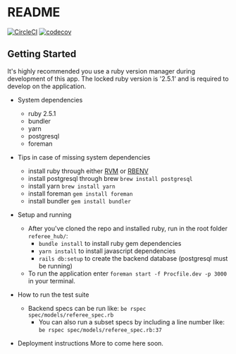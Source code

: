 # README
[![CircleCI](https://circleci.com/gh/iqasport/referee_hub/tree/master.svg?style=svg)](https://circleci.com/gh/iqasport/referee_hub/tree/master)
[![codecov](https://codecov.io/gh/iqasport/referee_hub/branch/master/graph/badge.svg)](https://codecov.io/gh/iqasport/referee_hub)

## Getting Started

It's highly recommended you use a ruby version manager during development of this app. The locked ruby version is '2.5.1'
and is required to develop on the application.


* System dependencies
  - ruby 2.5.1
  - bundler
  - yarn
  - postgresql
  - foreman

* Tips in case of missing system dependencies
  - install ruby through either [RVM](https://rvm.io/) or [RBENV](https://github.com/rbenv/rbenv)
  - install postgresql through brew `brew install postgresql`
  - install yarn `brew install yarn`
  - install foreman `gem install foreman`
  - install bundler `gem install bundler`

* Setup and running
  - After you've cloned the repo and installed ruby, run in the root folder `referee_hub/`:
    - `bundle install` to install ruby gem dependencies
    - `yarn install` to install javascript dependencies
    - `rails db:setup` to create the backend database (postgresql must be running)
  - To run the application enter `foreman start -f Procfile.dev -p 3000` in your terminal.

* How to run the test suite
  - Backend specs can be run like: `be rspec spec/models/referee_spec.rb`
    - You can also run a subset specs by including a line number like: `be rspec spec/models/referee_spec.rb:37`

* Deployment instructions
  More to come here soon.

